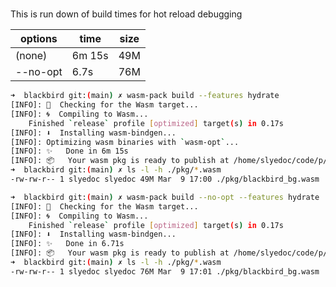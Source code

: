 
# 

This is run down of build times for hot reload debugging

| options  | time   | size |
| -------- | ------ | ---- |
| (none)   | 6m 15s | 49M  |
| --no-opt | 6.7s   | 76M  |


```bash
➜  blackbird git:(main) ✗ wasm-pack build --features hydrate         
[INFO]: 🎯  Checking for the Wasm target...
[INFO]: 🌀  Compiling to Wasm...
    Finished `release` profile [optimized] target(s) in 0.17s
[INFO]: ⬇️  Installing wasm-bindgen...
[INFO]: Optimizing wasm binaries with `wasm-opt`...
[INFO]: ✨   Done in 6m 15s
[INFO]: 📦   Your wasm pkg is ready to publish at /home/slyedoc/code/p/blackbird/pkg.
➜  blackbird git:(main) ✗ ls -l -h ./pkg/*.wasm                      
-rw-rw-r-- 1 slyedoc slyedoc 49M Mar  9 17:00 ./pkg/blackbird_bg.wasm
```

```bash
➜  blackbird git:(main) ✗ wasm-pack build --no-opt --features hydrate
[INFO]: 🎯  Checking for the Wasm target...
[INFO]: 🌀  Compiling to Wasm...
    Finished `release` profile [optimized] target(s) in 0.17s
[INFO]: ⬇️  Installing wasm-bindgen...
[INFO]: ✨   Done in 6.71s
[INFO]: 📦   Your wasm pkg is ready to publish at /home/slyedoc/code/p/blackbird/pkg.
➜  blackbird git:(main) ✗ ls -l -h ./pkg/*.wasm                      
-rw-rw-r-- 1 slyedoc slyedoc 76M Mar  9 17:01 ./pkg/blackbird_bg.wasm
```



